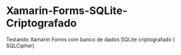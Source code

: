 # Xamarin-Forms-SQLite-Criptografado
Testando Xamarin Forms com banco de dados SQLite criptografado ( SQLCipher)
